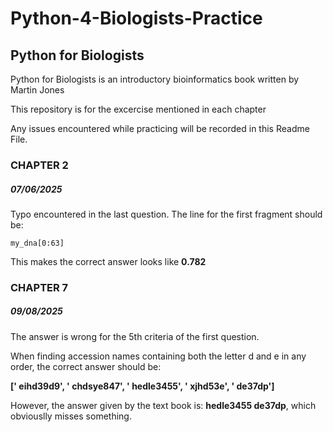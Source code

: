 # Python-4-Biologists-Practice

## Python for Biologists

Python for Biologists is an introductory bioinformatics book written by Martin Jones

This repository is for the excercise mentioned in each chapter

Any issues encountered while practicing will be recorded in this Readme File. 

### CHAPTER 2

##### 07/06/2025

Typo encountered in the last question. The line for the first fragment should be:

    my_dna[0:63]

This makes the correct answer looks like **0.782**

### CHAPTER 7

##### 09/08/2025

The answer is wrong for the 5th criteria of the first question.

When finding accession names containing both the letter d and e in any order, the correct answer should be:

**[' eihd39d9', ' chdsye847', ' hedle3455', ' xjhd53e', ' de37dp']**

However, the answer given by the text book is: **hedle3455 de37dp**, which obviouslly misses something. 
